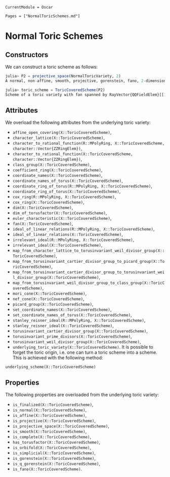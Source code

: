 ```@meta
CurrentModule = Oscar
```

```@contents
Pages = ["NormalToricSchemes.md"]
```

# Normal Toric Schemes

## Constructors

We can construct a toric scheme as follows:
```julia
julia> P2 = projective_space(NormalToricVariety, 2)
A normal, non-affine, smooth, projective, gorenstein, fano, 2-dimensional toric variety without torusfactor

julia> toric_scheme = ToricCoveredScheme(P2)
Scheme of a toric variety with fan spanned by RayVector{QQFieldElem}[[1, 0], [0, 1], [-1, -1]]
```


## Attributes

We overload the following attributes from the underlying toric variety:
* ``affine_open_covering(X::ToricCoveredScheme)``,
* ``character_lattice(X::ToricCoveredScheme)``,
* ``character_to_rational_function(R::MPolyRing, X::ToricCoveredScheme, character::Vector{ZZRingElem})``,
* ``character_to_rational_function(X::ToricCoveredScheme, character::Vector{ZZRingElem})``,
* ``class_group(X::ToricCoveredScheme)``,
* ``coefficient_ring(X::ToricCoveredScheme)``,
* ``coordinate_names(X::ToricCoveredScheme)``,
* ``coordinate_names_of_torus(X::ToricCoveredScheme)``,
* ``coordinate_ring_of_torus(R::MPolyRing, X::ToricCoveredScheme)``,
* ``coordinate_ring_of_torus(X::ToricCoveredScheme)``,
* ``cox_ring(R::MPolyRing, X::ToricCoveredScheme)``,
* ``cox_ring(X::ToricCoveredScheme)``,
* ``dim(X::ToricCoveredScheme)``,
* ``dim_of_torusfactor(X::ToricCoveredScheme)``,
* ``euler_characteristic(X::ToricCoveredScheme)``,
* ``fan(X::ToricCoveredScheme)``,
* ``ideal_of_linear_relations(R::MPolyRing, X::ToricCoveredScheme)``,
* ``ideal_of_linear_relations(X::ToricCoveredScheme)``,
* ``irrelevant_ideal(R::MPolyRing, X::ToricCoveredScheme)``,
* ``irrelevant_ideal(X::ToricCoveredScheme)``,
* ``map_from_character_lattice_to_torusinvariant_weil_divisor_group(X::ToricCoveredScheme)``,
* ``map_from_torusinvariant_cartier_divisor_group_to_picard_group(X::ToricCoveredScheme)``,
* ``map_from_torusinvariant_cartier_divisor_group_to_torusinvariant_weil_divisor_group(X::ToricCoveredScheme)``,
* ``map_from_torusinvariant_weil_divisor_group_to_class_group(X::ToricCoveredScheme)``,
* ``mori_cone(X::ToricCoveredScheme)``,
* ``nef_cone(X::ToricCoveredScheme)``,
* ``picard_group(X::ToricCoveredScheme)``,
* ``set_coordinate_names(X::ToricCoveredScheme)``,
* ``set_coordinate_names_of_torus(X::ToricCoveredScheme)``,
* ``stanley_reisner_ideal(R::MPolyRing, X::ToricCoveredScheme)``,
* ``stanley_reisner_ideal(X::ToricCoveredScheme)``,
* ``torusinvariant_cartier_divisor_group(X::ToricCoveredScheme)``,
* ``torusinvariant_prime_divisors(X::ToricCoveredScheme)``,
* ``torusinvariant_weil_divisor_group(X::ToricCoveredScheme)``,
* ``underlying_toric_variety(X::ToricCoveredScheme)``.
It is possible to forget the toric origin, i.e. one can
turn a toric scheme into a scheme. This is achieved
with the following method:
```@docs
underlying_scheme(X::ToricCoveredScheme)
```


## Properties

The following properties are overloaded from the underlying toric variety:
* ``is_finalized(X::ToricCoveredScheme)``,
* ``is_normal(X::ToricCoveredScheme)``,
* ``is_affine(X::ToricCoveredScheme)``,
* ``is_projective(X::ToricCoveredScheme)``,
* ``is_projective_space(X::ToricCoveredScheme)``,
* ``is_smooth(X::ToricCoveredScheme)``,
* ``is_complete(X::ToricCoveredScheme)``,
* ``has_torusfactor(X::ToricCoveredScheme)``,
* ``is_orbifold(X::ToricCoveredScheme)``,
* ``is_simplicial(X::ToricCoveredScheme)``,
* ``is_gorenstein(X::ToricCoveredScheme)``,
* ``is_q_gorenstein(X::ToricCoveredScheme)``,
* ``is_fano(X::ToricCoveredScheme)``.
